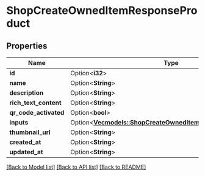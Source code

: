 # ShopCreateOwnedItemResponseProduct

## Properties

Name | Type | Description | Notes
------------ | ------------- | ------------- | -------------
**id** | Option<**i32**> |  | [optional]
**name** | Option<**String**> |  | [optional]
**description** | Option<**String**> |  | [optional]
**rich_text_content** | Option<**String**> |  | [optional]
**qr_code_activated** | Option<**bool**> |  | [optional]
**inputs** | Option<[**Vec<models::ShopCreateOwnedItemResponseProductInput>**](ShopCreateOwnedItemResponseProductInput.md)> |  | [optional]
**thumbnail_url** | Option<**String**> |  | [optional]
**created_at** | Option<**String**> |  | [optional]
**updated_at** | Option<**String**> |  | [optional]

[[Back to Model list]](../README.md#documentation-for-models) [[Back to API list]](../README.md#documentation-for-api-endpoints) [[Back to README]](../README.md)


